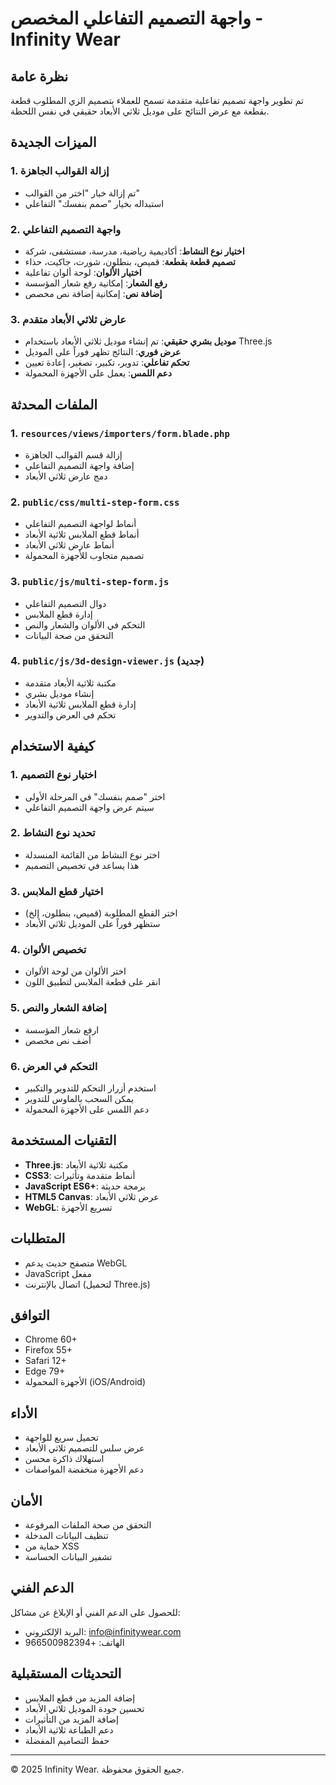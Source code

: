 # واجهة التصميم التفاعلي المخصص - Infinity Wear

## نظرة عامة

تم تطوير واجهة تصميم تفاعلية متقدمة تسمح للعملاء بتصميم الزي المطلوب قطعة بقطعة مع عرض النتائج على موديل ثلاثي الأبعاد حقيقي في نفس اللحظة.

## الميزات الجديدة

### 1. إزالة القوالب الجاهزة
- تم إزالة خيار "اختر من القوالب" 
- استبداله بخيار "صمم بنفسك" التفاعلي

### 2. واجهة التصميم التفاعلي
- **اختيار نوع النشاط**: أكاديمية رياضية، مدرسة، مستشفى، شركة
- **تصميم قطعة بقطعة**: قميص، بنطلون، شورت، جاكيت، حذاء
- **اختيار الألوان**: لوحة ألوان تفاعلية
- **رفع الشعار**: إمكانية رفع شعار المؤسسة
- **إضافة نص**: إمكانية إضافة نص مخصص

### 3. عارض ثلاثي الأبعاد متقدم
- **موديل بشري حقيقي**: تم إنشاء موديل ثلاثي الأبعاد باستخدام Three.js
- **عرض فوري**: النتائج تظهر فوراً على الموديل
- **تحكم تفاعلي**: تدوير، تكبير، تصغير، إعادة تعيين
- **دعم اللمس**: يعمل على الأجهزة المحمولة

## الملفات المحدثة

### 1. `resources/views/importers/form.blade.php`
- إزالة قسم القوالب الجاهزة
- إضافة واجهة التصميم التفاعلي
- دمج عارض ثلاثي الأبعاد

### 2. `public/css/multi-step-form.css`
- أنماط لواجهة التصميم التفاعلي
- أنماط قطع الملابس ثلاثية الأبعاد
- أنماط عارض ثلاثي الأبعاد
- تصميم متجاوب للأجهزة المحمولة

### 3. `public/js/multi-step-form.js`
- دوال التصميم التفاعلي
- إدارة قطع الملابس
- التحكم في الألوان والشعار والنص
- التحقق من صحة البيانات

### 4. `public/js/3d-design-viewer.js` (جديد)
- مكتبة ثلاثية الأبعاد متقدمة
- إنشاء موديل بشري
- إدارة قطع الملابس ثلاثية الأبعاد
- تحكم في العرض والتدوير

## كيفية الاستخدام

### 1. اختيار نوع التصميم
- اختر "صمم بنفسك" في المرحلة الأولى
- سيتم عرض واجهة التصميم التفاعلي

### 2. تحديد نوع النشاط
- اختر نوع النشاط من القائمة المنسدلة
- هذا يساعد في تخصيص التصميم

### 3. اختيار قطع الملابس
- اختر القطع المطلوبة (قميص، بنطلون، إلخ)
- ستظهر فوراً على الموديل ثلاثي الأبعاد

### 4. تخصيص الألوان
- اختر الألوان من لوحة الألوان
- انقر على قطعة الملابس لتطبيق اللون

### 5. إضافة الشعار والنص
- ارفع شعار المؤسسة
- أضف نص مخصص

### 6. التحكم في العرض
- استخدم أزرار التحكم للتدوير والتكبير
- يمكن السحب بالماوس للتدوير
- دعم اللمس على الأجهزة المحمولة

## التقنيات المستخدمة

- **Three.js**: مكتبة ثلاثية الأبعاد
- **CSS3**: أنماط متقدمة وتأثيرات
- **JavaScript ES6+**: برمجة حديثة
- **HTML5 Canvas**: عرض ثلاثي الأبعاد
- **WebGL**: تسريع الأجهزة

## المتطلبات

- متصفح حديث يدعم WebGL
- JavaScript مفعل
- اتصال بالإنترنت (لتحميل Three.js)

## التوافق

- Chrome 60+
- Firefox 55+
- Safari 12+
- Edge 79+
- الأجهزة المحمولة (iOS/Android)

## الأداء

- تحميل سريع للواجهة
- عرض سلس للتصميم ثلاثي الأبعاد
- استهلاك ذاكرة محسن
- دعم الأجهزة منخفضة المواصفات

## الأمان

- التحقق من صحة الملفات المرفوعة
- تنظيف البيانات المدخلة
- حماية من XSS
- تشفير البيانات الحساسة

## الدعم الفني

للحصول على الدعم الفني أو الإبلاغ عن مشاكل:
- البريد الإلكتروني: info@infinitywear.com
- الهاتف: +966500982394

## التحديثات المستقبلية

- إضافة المزيد من قطع الملابس
- تحسين جودة الموديل ثلاثي الأبعاد
- إضافة المزيد من التأثيرات
- دعم الطباعة ثلاثية الأبعاد
- حفظ التصاميم المفضلة

---

© 2025 Infinity Wear. جميع الحقوق محفوظة.
